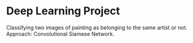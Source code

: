 # Deep Learning Project
Classifying two images of painting as belonging to the same artist or not. Approach: Convolutional Siamese Network.
